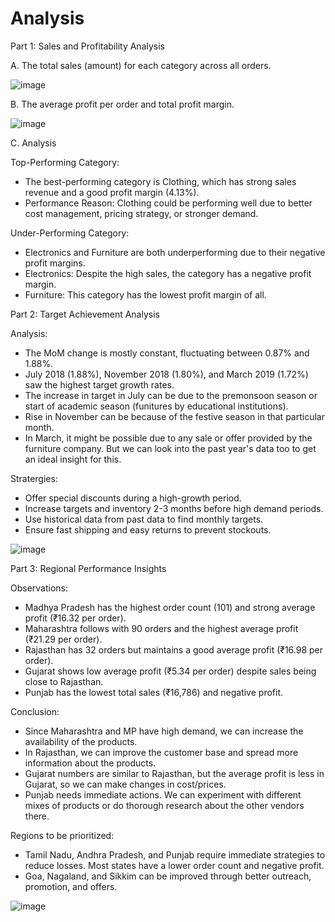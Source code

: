 # Analysis

Part 1: Sales and Profitability Analysis

A. The total sales (amount) for each category across all orders.

![image](https://github.com/user-attachments/assets/51acc3a0-4933-4a92-823b-f528274399ea)

B. The average profit per order and total profit margin.

![image](https://github.com/user-attachments/assets/fccbd408-d1eb-4e6b-8760-a9738c8367e6)

C. Analysis

Top-Performing Category:

- The best-performing category is Clothing, which has strong sales revenue and a good profit margin (4.13%).
- Performance Reason: Clothing could be performing well due to better cost management, pricing strategy, or stronger demand.

Under-Performing Category:

- Electronics and Furniture are both underperforming due to their negative profit margins.
- Electronics: Despite the high sales, the category has a negative profit margin.
- Furniture: This category has the lowest profit margin of all.

Part 2: Target Achievement Analysis

Analysis:

- The MoM change is mostly constant, fluctuating between 0.87% and 1.88%.
- July 2018 (1.88%), November 2018 (1.80%), and March 2019 (1.72%) saw the highest target growth rates.
- The increase in target in July can be due to the premonsoon season or start of academic season (funitures by educational institutions).
- Rise in November can be because of the festive season in that particular month.
- In March, it might be possible due to any sale or offer provided by the furniture company. But we can look into the past year's data too to get an ideal insight for this.

Stratergies:

- Offer special discounts during a high-growth period.
- Increase targets and inventory 2-3 months before high demand periods.
- Use historical data from past data to find monthly targets.
- Ensure fast shipping and easy returns to prevent stockouts.

![image](https://github.com/user-attachments/assets/b3bb4260-2e81-4ac3-908d-2d9f111734a3)


Part 3: Regional Performance Insights

Observations:
- Madhya Pradesh has the highest order count (101) and strong average profit (₹16.32 per order).
- Maharashtra follows with 90 orders and the highest average profit (₹21.29 per order).
- Rajasthan has 32 orders but maintains a good average profit (₹16.98 per order).
- Gujarat shows low average profit (₹5.34 per order) despite sales being close to Rajasthan.
- Punjab has the lowest total sales (₹16,786) and negative profit.

Conclusion:
- Since Maharashtra and MP have high demand, we can increase the availability of the products.
- In Rajasthan, we can improve the customer base and spread more information about the products.
- Gujarat numbers are similar to Rajasthan, but the average profit is less in Gujarat, so we can make changes in cost/prices.
- Punjab needs immediate actions. We can experiment with different mixes of products or do thorough research about the other vendors there.

Regions to be prioritized:
- Tamil Nadu, Andhra Pradesh, and Punjab require immediate strategies to reduce losses. Most states have a lower order count and negative profit.
- Goa, Nagaland, and Sikkim can be improved through better outreach, promotion, and offers.

![image](https://github.com/user-attachments/assets/4a4e474b-36b1-4acf-bbc0-d63479c77bed)














